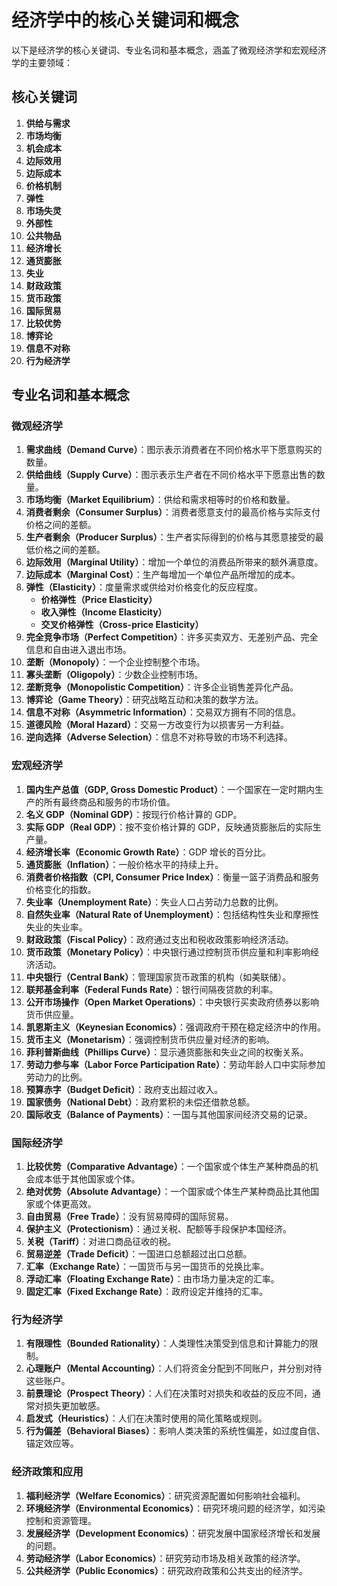 # 经济学中的核心关键词和概念

以下是经济学的核心关键词、专业名词和基本概念，涵盖了微观经济学和宏观经济学的主要领域：

## 核心关键词

1. **供给与需求**
2. **市场均衡**
3. **机会成本**
4. **边际效用**
5. **边际成本**
6. **价格机制**
7. **弹性**
8. **市场失灵**
9. **外部性**
10. **公共物品**
11. **经济增长**
12. **通货膨胀**
13. **失业**
14. **财政政策**
15. **货币政策**
16. **国际贸易**
17. **比较优势**
18. **博弈论**
19. **信息不对称**
20. **行为经济学**

## 专业名词和基本概念

### 微观经济学

1. **需求曲线（Demand Curve）**：图示表示消费者在不同价格水平下愿意购买的数量。
2. **供给曲线（Supply Curve）**：图示表示生产者在不同价格水平下愿意出售的数量。
3. **市场均衡（Market Equilibrium）**：供给和需求相等时的价格和数量。
4. **消费者剩余（Consumer Surplus）**：消费者愿意支付的最高价格与实际支付价格之间的差额。
5. **生产者剩余（Producer Surplus）**：生产者实际得到的价格与其愿意接受的最低价格之间的差额。
6. **边际效用（Marginal Utility）**：增加一个单位的消费品所带来的额外满意度。
7. **边际成本（Marginal Cost）**：生产每增加一个单位产品所增加的成本。
8. **弹性（Elasticity）**：度量需求或供给对价格变化的反应程度。
   - **价格弹性（Price Elasticity）**
   - **收入弹性（Income Elasticity）**
   - **交叉价格弹性（Cross-price Elasticity）**
9. **完全竞争市场（Perfect Competition）**：许多买卖双方、无差别产品、完全信息和自由进入退出市场。
10. **垄断（Monopoly）**：一个企业控制整个市场。
11. **寡头垄断（Oligopoly）**：少数企业控制市场。
12. **垄断竞争（Monopolistic Competition）**：许多企业销售差异化产品。
13. **博弈论（Game Theory）**：研究战略互动和决策的数学方法。
14. **信息不对称（Asymmetric Information）**：交易双方拥有不同的信息。
15. **道德风险（Moral Hazard）**：交易一方改变行为以损害另一方利益。
16. **逆向选择（Adverse Selection）**：信息不对称导致的市场不利选择。

### 宏观经济学

1. **国内生产总值（GDP, Gross Domestic Product）**：一个国家在一定时期内生产的所有最终商品和服务的市场价值。
2. **名义 GDP（Nominal GDP）**：按现行价格计算的 GDP。
3. **实际 GDP（Real GDP）**：按不变价格计算的 GDP，反映通货膨胀后的实际生产量。
4. **经济增长率（Economic Growth Rate）**：GDP 增长的百分比。
5. **通货膨胀（Inflation）**：一般价格水平的持续上升。
6. **消费者价格指数（CPI, Consumer Price Index）**：衡量一篮子消费品和服务价格变化的指数。
7. **失业率（Unemployment Rate）**：失业人口占劳动力总数的比例。
8. **自然失业率（Natural Rate of Unemployment）**：包括结构性失业和摩擦性失业的失业率。
9. **财政政策（Fiscal Policy）**：政府通过支出和税收政策影响经济活动。
10. **货币政策（Monetary Policy）**：中央银行通过控制货币供应量和利率影响经济活动。
11. **中央银行（Central Bank）**：管理国家货币政策的机构（如美联储）。
12. **联邦基金利率（Federal Funds Rate）**：银行间隔夜贷款的利率。
13. **公开市场操作（Open Market Operations）**：中央银行买卖政府债券以影响货币供应量。
14. **凯恩斯主义（Keynesian Economics）**：强调政府干预在稳定经济中的作用。
15. **货币主义（Monetarism）**：强调控制货币供应量对经济的影响。
16. **菲利普斯曲线（Phillips Curve）**：显示通货膨胀和失业之间的权衡关系。
17. **劳动力参与率（Labor Force Participation Rate）**：劳动年龄人口中实际参加劳动力的比例。
18. **预算赤字（Budget Deficit）**：政府支出超过收入。
19. **国家债务（National Debt）**：政府累积的未偿还借款总额。
20. **国际收支（Balance of Payments）**：一国与其他国家间经济交易的记录。

### 国际经济学

1. **比较优势（Comparative Advantage）**：一个国家或个体生产某种商品的机会成本低于其他国家或个体。
2. **绝对优势（Absolute Advantage）**：一个国家或个体生产某种商品比其他国家或个体更高效。
3. **自由贸易（Free Trade）**：没有贸易障碍的国际贸易。
4. **保护主义（Protectionism）**：通过关税、配额等手段保护本国经济。
5. **关税（Tariff）**：对进口商品征收的税。
6. **贸易逆差（Trade Deficit）**：一国进口总额超过出口总额。
7. **汇率（Exchange Rate）**：一国货币与另一国货币的兑换比率。
8. **浮动汇率（Floating Exchange Rate）**：由市场力量决定的汇率。
9. **固定汇率（Fixed Exchange Rate）**：政府设定并维持的汇率。

### 行为经济学

1. **有限理性（Bounded Rationality）**：人类理性决策受到信息和计算能力的限制。
2. **心理账户（Mental Accounting）**：人们将资金分配到不同账户，并分别对待这些账户。
3. **前景理论（Prospect Theory）**：人们在决策时对损失和收益的反应不同，通常对损失更加敏感。
4. **启发式（Heuristics）**：人们在决策时使用的简化策略或规则。
5. **行为偏差（Behavioral Biases）**：影响人类决策的系统性偏差，如过度自信、锚定效应等。

### 经济政策和应用

1. **福利经济学（Welfare Economics）**：研究资源配置如何影响社会福利。
2. **环境经济学（Environmental Economics）**：研究环境问题的经济学，如污染控制和资源管理。
3. **发展经济学（Development Economics）**：研究发展中国家经济增长和发展的问题。
4. **劳动经济学（Labor Economics）**：研究劳动市场及相关政策的经济学。
5. **公共经济学（Public Economics）**：研究政府政策和公共支出的经济学。

